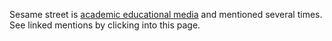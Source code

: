 Sesame street is [academic educational media](Academic%20educational%20media%20) and mentioned several times. See linked mentions by clicking into this page.